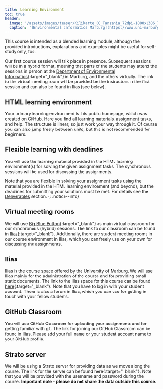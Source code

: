 ```yaml
---
title: Learning Environment
toc: true
header:
  image: '/assets/images/teaser/Kilikarte_CC_Tanzania_72dpi-1800x1386_7-1.jpg'
  caption: '[Environmental Informatics Marburg](https://www.uni-marburg.de/en/fb19/disciplines/physisch/environmentalinformatics){:target="_blank"}'
---
```


This course is intended as a blended learning module, although the provided introductions, explanations and examples might be useful for self-study only, too.
<!--more-->

Our first course session will talk place in presence. 
Subsequent sessions will be in a hybrid format, meaning that parts of the students may attend the sessions in person 
at the [Department of Environmental Informatics](https://www.uni-marburg.de/en/fb19/disciplines/physisch/environmentalinformatics){:target="_blank"} in Marburg,
and the others virtually. The link to the virtual meeting room will be provided be the instructors in the first session and can also be found in Ilias (see below).



## HTML learning environment

Your primary learning environment is this public homepage, which was created on GitHub.
Here you find all learning materials, assignment tasks, and help.
The structure is linear, so just work your way through it. 
Of course you can also jump freely between units, but this is not recommended for beginners.


## Flexible learning with deadlines

You will use the learning material provided in the HTML learning environment(s) for solving the given assignment tasks.
The synchronous sessions will be used for discussing the assignments.

Note that you are flexible in solving your assignment tasks using the material provided in the HTML learning environment (and beyond), 
but the deadlines for submitting your solutions must be met.
For details see the [Deliverables](/moer-mpg-upscaling/unit00/unit00-02_deliverables.html) section.
{: .notice--info}


## Virtual meeting rooms

We will use [Big Blue Button](https://www.uni-marburg.de/en/hrz/services/web-conferences/web-conferencing-with-bigbluebutton){:target="_blank"} as main virtual classroom 
for our synchronous (hybrid) sessions.
The link to our classroom can be found in [Ilias](https://ilias.uni-marburg.de/goto.php?target=crs_2785662&client_id=UNIMR){:target="_blank"}.
Additionally, there are student meeting rooms in our course environment in Ilias, which you can freely use on your own for discussing the assignments.


## Ilias

Ilias is the course space offered by the University of Marburg. 
We will use Ilias mainly for the administration of the course and for providing small static documents.
The link to the Ilias space for this course can be found [here](https://ilias.uni-marburg.de/goto.php?target=crs_2785662&client_id=UNIMR){:target="_blank"}.
Note that you have to log in with your student account. 
There is also a forum in Ilias, which you can use for getting in touch with your fellow students.


## GitHub Classroom

You will use GitHub Classroom for uploading your assignments and for getting familiar with git.
The link for joining our GitHub Classroom can be found in Ilias.
Please add your full name or your student account name to your GitHub profile.

## Strato server

We will be using a Strato server for providing data as we move along the course.
The link for the server can be found [here](http://85.214.102.111/kili_data/){:target="_blank"}.
Note that you will be provided with the username and password during the course. 
<b>Important note - please do not share the data outside this course.</b>
